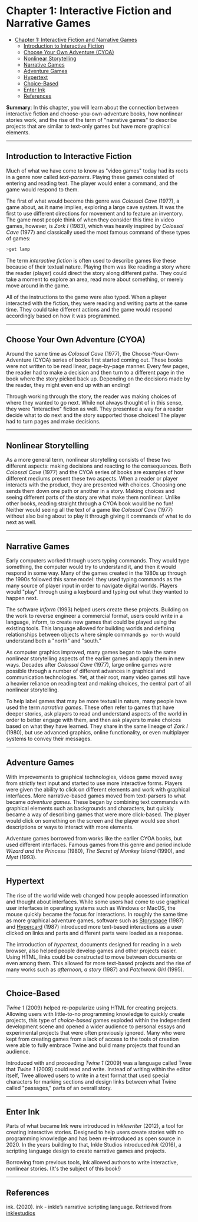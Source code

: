 # Chapter 1: Interactive Fiction and Narrative Games

- [Chapter 1: Interactive Fiction and Narrative Games](#chapter-1-interactive-fiction-and-narrative-games)
  - [Introduction to Interactive Fiction](#introduction-to-interactive-fiction)
  - [Choose Your Own Adventure (CYOA)](#choose-your-own-adventure-cyoa)
  - [Nonlinear Storytelling](#nonlinear-storytelling)
  - [Narrative Games](#narrative-games)
  - [Adventure Games](#adventure-games)
  - [Hypertext](#hypertext)
  - [Choice-Based](#choice-based)
  - [Enter Ink](#enter-ink)
  - [References](#references)

**Summary**: In this chapter, you will learn about the connection between interactive fiction and choose-you-own-adventure books, how nonlinear stories work, and the rise of the term of "narrative games" to describe projects that are similar to text-only games but have more graphical elements.

---

## Introduction to Interactive Fiction

Much of what we have come to know as "video games" today had its roots in a genre now called *text-parsers*. Playing these games consisted of entering and reading text. The player would enter a command, and the game would respond to them.

The first of what would become this genre was *Colossal Cave* (1977), a game about, as it name implies, exploring a large cave system. It was the first to use different directions for movement and to feature an inventory. The game most people think of when they consider this time in video games, however, is *Zork I* (1983), which was heavily inspired by *Colossal Cave* (1977) and classically used the most famous command of these types of games:

```bash
>get lamp
```

The term *interactive fiction* is often used to describe games like these because of their textual nature. Playing them was like reading a story where the reader (player) could direct the story along different paths. They could take a moment to explore an area, read more about something, or merely move around in the game.

All of the instructions to the game were also typed. When a player interacted with the fiction, they were reading and writing parts at the same time. They could take different actions and the game would respond accordingly based on how it was programmed.

---

## Choose Your Own Adventure (CYOA)

Around the same time as *Colossal Cave* (1977), the Choose-Your-Own-Adventure (CYOA) series of books first started coming out. These books were not written to be read linear, page-by-page manner. Every few pages, the reader had to make a decision and then turn to a different page in the book where the story picked back up. Depending on the decisions made by the reader, they might even end up with an ending!

Through working through the story, the reader was making choices of where they wanted to go next. While not always thought of in this sense, they were "interactive" fiction as well. They presented a way for a reader decide what to do next and the story supported those choices! The player had to turn pages and make decisions.

---

## Nonlinear Storytelling

As a more general term, nonlinear storytelling consists of these two different aspects: making decisions and reacting to the consequences. Both *Colossal Cave* (1977) and the CYOA series of books are examples of how different mediums present these two aspects. When a reader or player interacts with the product, they are presented with choices. Choosing one sends them down one path or another in a story. Making choices and seeing different parts of the story are what make them nonlinear. Unlike other books, reading straight through a CYOA book would be no fun! Neither would seeing all the text of a game like *Colossal Cave* (1977) without also being about to play it through giving it commands of what to do next as well.

---

## Narrative Games

Early computers worked through users typing commands. They would type something, the computer would try to understand it, and then it would respond in some way. Many of the games created in the 1980s up through the 1990s followed this same model: they used typing commands as the many source of player input in order to navigate digital worlds. Players would "play" through using a keyboard and typing out what they wanted to happen next.

The software *Inform* (1993) helped users create these projects. Building on the work to reverse engineer a commercial format, users could write in a language, inform, to create new games that could be played using the existing tools. This language allowed for building worlds and defining relationships between objects where simple commands `go north` would understand both a "north" and "south."

As computer graphics improved, many games began to take the same nonlinear storytelling aspects of the earlier games and apply them in new ways. Decades after *Colossal Cave* (1977), large online games were possible through a number of different advances in graphical and communication technologies. Yet, at their root, many video games still have a heavier reliance on reading text and making choices, the central part of all nonlinear storytelling.

To help label games that may be more textual in nature, many people have used the term *narrative games*. These often refer to games that have deeper stories, ask players to read and understand aspects of the world in order to better engage with them, and then ask players to make choices based on what they have learned. They share in the same lineage of *Zork I* (1980), but use advanced graphics, online functionality, or even multiplayer systems to convey their messages.

---

## Adventure Games

With improvements to graphical technologies, videos game moved away from strictly text input and started to use more interactive forms. Players were given the ability to click on different elements and work with graphical interfaces. More narrative-based games moved from text-parsers to what became *adventure games*. These began by combining text commands with graphical elements such as backgrounds and characters, but quickly became a way of describing games that were more click-based. The player would click on something on the screen and the player would see short descriptions or ways to interact with more elements.

Adventure games borrowed from works like the earlier CYOA books, but used different interfaces. Famous games from this genre and period include *Wizard and the Princess* (1980), *The Secret of Monkey Island* (1990), and *Myst* (1993).

---

## Hypertext

The rise of the world wide web changed how people accessed information and thought about interfaces. While some users had come to use graphical user interfaces in operating systems such as Windows or MacOS, the mouse quickly became the focus for interactions. In roughly the same time as more graphical adventure games, software such as [Storyspace](https://en.wikipedia.org/wiki/Storyspace) (1987) and [Hypercard](https://en.wikipedia.org/wiki/HyperCard) (1987) introduced more text-based interactions as a user clicked on links and parts and different parts were loaded as a response.

The introduction of *hypertext*, documents designed for reading in a web browser, also helped people develop games and other projects easier. Using HTML, links could be constructed to move between documents or even among them. This allowed for more text-based projects and the rise of many works such as *afternoon, a story* (1987) and *Patchwork Girl* (1995).

---

## Choice-Based

*Twine 1* (2009) helped re-popularize using HTML for creating projects. Allowing users with little-to-no programming knowledge to quickly create projects, this type of *choice-based* games exploded within the independent development scene and opened a wider audience to personal essays and experimental projects that were often previously ignored. Many who were kept from creating games from a lack of access to the tools of creation were able to fully embrace Twine and build many projects that found an audience.

Introduced with and proceeding *Twine 1* (2009) was a language called Twee that *Twine 1* (2009) could read and write. Instead of writing within the editor itself, Twee allowed users to write in a text format that used special characters for marking sections and design links between what Twine called "passages," parts of an overall story.

---

## Enter Ink

Parts of what became Ink were introduced in *inklewriter* (2012), a tool for creating interactive stories. Designed to help users create stories with no programming knowledge and has been re-introduced as open source in 2020. In the years building to that, Inkle Studios introduced *Ink* (2016), a scripting language design to create narrative games and projects.

Borrowing from previous tools, Ink allowed authors to write interactive, nonlinear stories. (It's the subject of this book!)

---

## References

ink. (2020). ink - inkle’s narrative scripting language. Retrieved from [inklestudios](https://www.inklestudios.com/ink/)
